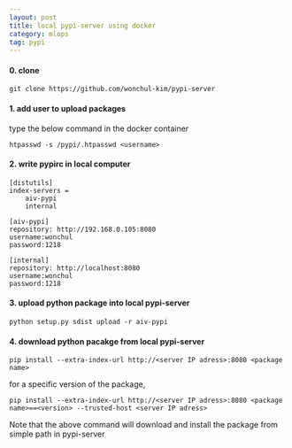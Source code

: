 ```yaml
---
layout: post
title: local pypi-server using docker
category: mlops
tag: pypi
---
```



#### 0. clone
```
git clone https://github.com/wonchul-kim/pypi-server
```

#### 1. add user to upload packages
type the below command in the docker container
```
htpasswd -s /pypi/.htpasswd <username>
```

#### 2. write pypirc in local computer
```
[distutils]
index-servers =
    aiv-pypi
    internal

[aiv-pypi]
repository: http://192.168.0.105:8080
username:wonchul
password:1218

[internal]
repository: http://localhost:8080
username:wonchul
password:1218
```

#### 3. upload python package into local pypi-server
```
python setup.py sdist upload -r aiv-pypi
```

#### 4. download python pacakge from local pypi-server
```
pip install --extra-index-url http://<server IP adress>:8080 <package name>
```
for a specific version of the package,
```
pip install --extra-index-url http://<server IP adress>:8080 <package name>==<version> --trusted-host <server IP adress>
```
Note that the above command will download and install the package from simple path in pypi-server
